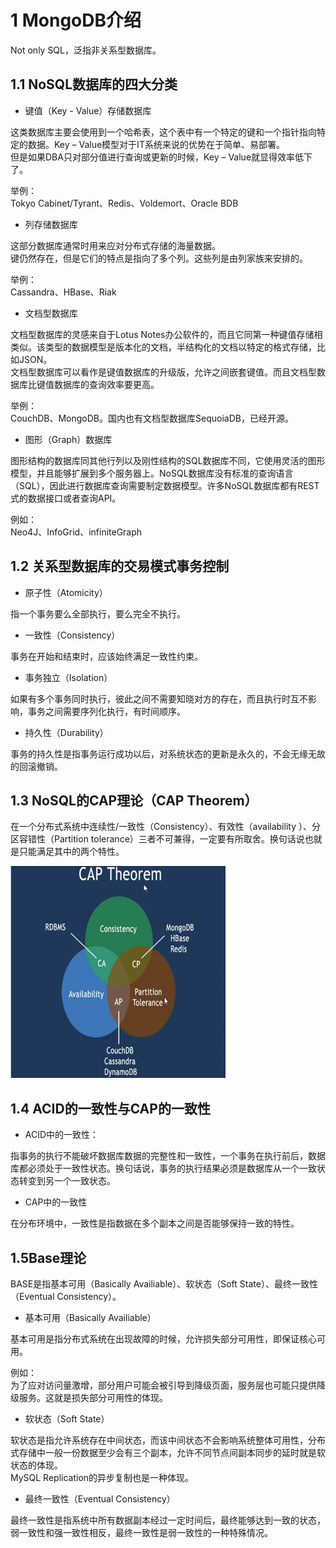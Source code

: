 # 1 MongoDB介绍

Not only SQL，泛指非关系型数据库。  

## 1.1 NoSQL数据库的四大分类

* 键值（Key - Value）存储数据库

这类数据库主要会使用到一个哈希表，这个表中有一个特定的键和一个指针指向特定的数据。Key – Value模型对于IT系统来说的优势在于简单、易部署。  
但是如果DBA只对部分值进行查询或更新的时候，Key – Value就显得效率低下了。  

举例：  
Tokyo Cabinet/Tyrant、Redis、Voldemort、Oracle BDB

* 列存储数据库

这部分数据库通常时用来应对分布式存储的海量数据。  
键仍然存在，但是它们的特点是指向了多个列。这些列是由列家族来安排的。  

举例：  
Cassandra、HBase、Riak

* 文档型数据库  

文档型数据库的灵感来自于Lotus Notes办公软件的，而且它同第一种键值存储相类似。该类型的数据模型是版本化的文档，半结构化的文档以特定的格式存储，比如JSON。  
文档型数据库可以看作是键值数据库的升级版，允许之间嵌套键值。而且文档型数据库比键值数据库的查询效率要更高。  

举例：  
CouchDB、MongoDB。国内也有文档型数据库SequoiaDB，已经开源。

* 图形（Graph）数据库  

图形结构的数据库同其他行列以及刚性结构的SQL数据库不同，它使用灵活的图形模型，并且能够扩展到多个服务器上。NoSQL数据库没有标准的查询语言（SQL），因此进行数据库查询需要制定数据模型。许多NoSQL数据库都有REST式的数据接口或者查询API。  

例如：  
Neo4J、InfoGrid、infiniteGraph

## 1.2 关系型数据库的交易模式事务控制

* 原子性（Atomicity）

指一个事务要么全部执行，要么完全不执行。

* 一致性（Consistency）  

事务在开始和结束时，应该始终满足一致性约束。

* 事务独立（Isolation）

如果有多个事务同时执行，彼此之间不需要知晓对方的存在，而且执行时互不影响，事务之间需要序列化执行，有时间顺序。  

* 持久性（Durability）  

事务的持久性是指事务运行成功以后，对系统状态的更新是永久的，不会无缘无故的回滚撤销。  

## 1.3 NoSQL的CAP理论（CAP Theorem）  

在一个分布式系统中连续性/一致性（Consistency）、有效性（availability
）、分区容错性（Partition  tolerance）三者不可兼得，一定要有所取舍。换句话说也就是只能满足其中的两个特性。  

![CAP Theorem](images/CAP_Theorem.png)

## 1.4 ACID的一致性与CAP的一致性

* ACID中的一致性：  

指事务的执行不能破坏数据库数据的完整性和一致性，一个事务在执行前后，数据库都必须处于一致性状态。换句话说，事务的执行结果必须是数据库从一个一致状态转变到另一个一致状态。  

* CAP中的一致性  

在分布环境中，一致性是指数据在多个副本之间是否能够保持一致的特性。  

## 1.5Base理论  

BASE是指基本可用（Basically Availiable）、软状态（Soft State）、最终一致性（Eventual Consistency）。

* 基本可用（Basically Availiable）  

基本可用是指分布式系统在出现故障的时候，允许损失部分可用性，即保证核心可用。  

例如：  
为了应对访问量激增，部分用户可能会被引导到降级页面，服务层也可能只提供降级服务。这就是损失部分可用性的体现。

* 软状态（Soft State）  

软状态是指允许系统存在中间状态，而该中间状态不会影响系统整体可用性，分布式存储中一般一份数据至少会有三个副本，允许不同节点间副本同步的延时就是软状态的体现。  
MySQL Replication的异步复制也是一种体现。  

* 最终一致性（Eventual Consistency）

最终一致性是指系统中所有数据副本经过一定时间后，最终能够达到一致的状态，弱一致性和强一致性相反，最终一致性是弱一致性的一种特殊情况。
